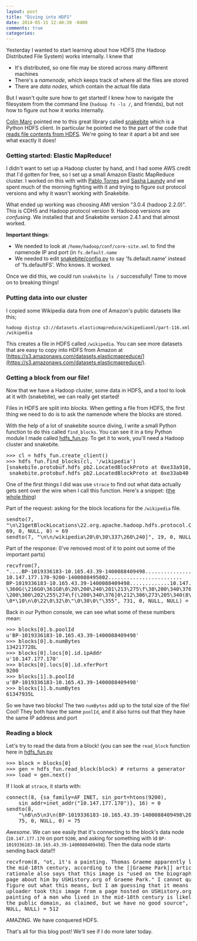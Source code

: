 ```yaml
---
layout: post
title: "Diving into HDFS"
date: 2014-05-15 12:40:39 -0400
comments: true
categories: 
---
```

Yesterday I wanted to start learning about how HDFS (the Hadoop
Distributed File System) works internally. I knew that

* It's distributed, so one file may be stored across many different
  machines
* There's a *namenode*, which keeps track of where all the files are
  stored
* There are *data nodes*, which contain the actual file data

But I wasn't quite sure how to get started! I knew how to navigate the
filesystem from the command line (`hadoop fs -ls /`, and friends), but
not how to figure out how it works internally.

<!-- more -->

[Colin Marc](http://twitter.com/colinmarc) pointed me to this great
library called [snakebite](https://github.com/spotify/snakebite) which
is a Python HDFS client. In particular he pointed me to the part of
the code that
[reads file contents from HDFS](https://github.com/spotify/snakebite/blob/master/snakebite/client.py#L966-L1033).
We're going to tear it apart a bit and see what exactly it does!

### Getting started: Elastic MapReduce!

I didn't want to set up a Hadoop cluster by hand, and I had some AWS
credit that I'd gotten for free, so I set up a small Amazon Elastic
MapReduce cluster. I worked on this with with
[Pablo Torres](https://twitter.com/ptn777) and
[Sasha Laundy](https://twitter.com/SashaLaundy) and we spent much of
the morning fighting with it and trying to figure out protocol
versions and why it wasn't working with Snakebite.

What ended up working was choosing AMI version "3.0.4 (hadoop 2.2.0)".
This is CDH5 and Hadoop protocol version 9. Hadooop versions are
*confusing*. We installed that and Snakebite version 2.4.1 and that
almost worked.

**Important things**:

* We needed to look at `/home/hadoop/conf/core-site.xml` to find the
  namenode IP and port (in `fs.default.name`
* We needed to edit
  [snakebite/config.py](https://github.com/spotify/snakebite/blob/25418007e93f99f6dc6807ca44d25287217e783f/snakebite/config.py)
  to say 'fs.default.name' instead of 'fs.defaultFS'. Who knows. It
  worked.


Once we did this, we could run `snakebite ls /` successfully! Time to
move on to breaking things!

### Putting data into our cluster

I copied some Wikipedia data from one of Amazon's public datasets like
this;

`hadoop distcp
s3://datasets.elasticmapreduce/wikipediaxml/part-116.xml /wikipedia`

This creates a file in HDFS called `/wikipedia`. You can see more
datasets that are easy to copy into HDFS from Amazon at
[https://s3.amazonaws.com/datasets.elasticmapreduce/](https://s3.amazonaws.com/datasets.elasticmapreduce/).

### Getting a block from our file!

Now that we have a Hadoop cluster, some data in HDFS, and a tool to
look at it with (snakebite), we can really get started!

Files in HDFS are split into *blocks*. When getting a file from HDFS,
the first thing we need to do is to ask the namenode where the blocks
are stored.

With the help of a lot of snakebite source diving, I write a small
Python function to do this called `find_blocks`. You can see it in a
tiny Python module I made called
[hdfs_fun.py](https://github.com/jvns/hadoop_fun/blob/master/hdfs_fun.py).
To get it to work, you'll need a Hadoop cluster and snakebite.

<pre>
>>> cl = hdfs_fun.create_client()
>>> hdfs_fun.find_blocks(cl, '/wikipedia')
[snakebite.protobuf.hdfs_pb2.LocatedBlockProto at 0xe33a910,
 snakebite.protobuf.hdfs_pb2.LocatedBlockProto at 0xe33ab40
</pre>

One of the first things I did was use `strace` to find out what data actually gets sent over the wire when I call this function. Here's a snippet: ([the whole thing](https://gist.github.com/jvns/bc054ea0f38b5054fd3a))

Part of the request: asking for the block locations for the
`/wikipedia` file.
<pre>
sendto(7,
"\n\21getBlockLocations\22.org.apache.hadoop.hdfs.protocol.ClientProtocol\30\1",
69, 0, NULL, 0) = 69
sendto(7, "\n\n/wikipedia\20\0\30\337\260\240]", 19, 0, NULL, 0) = 19
</pre>

Part of the response: (I've removed most of it to point out some of
the important parts)
<pre>
recvfrom(7,
"....BP-1019336183-10.165.43.39-1400088409498..........................
10.147.177.170-9200-1400088495802........................
BP-1019336183-10.165.43.39-1400088409498.............10.147.177.170-9200-1400088495802
\360G(\216G0\361G8\0\20\200\240\201\213\275\f\30\200\340\376]
\200\300\202\255\274\f(\200\340\376]0\212\306\273\205\340(8\1B\r/default-rackP\0
\0*\10\n\0\22\0\32\0\"\0\30\0\"\355", 731, 0, NULL, NULL) = 731
</pre>

Back in our Python console, we can see what some of these numbers mean:

<pre>
>>> blocks[0].b.poolId
u'BP-1019336183-10.165.43.39-1400088409498'
>>> blocks[0].b.numBytes
134217728L
>>> blocks[0].locs[0].id.ipAddr
u'10.147.177.170'
>>> blocks[0].locs[0].id.xferPort
9200
>>> blocks[1].b.poolId
u'BP-1019336183-10.165.43.39-1400088409498'
>>> blocks[1].b.numBytes
61347935L
</pre>

So we have two blocks! The two `numBytes` add up to the total size of
the file! Cool! They both have the same `poolId`, and it also turns
out that they have the same IP address and port

### Reading a block

Let's try to read the data from a block! (you can see the `read_block`
function here in
[hdfs_fun.py](https://github.com/jvns/hadoop_fun/blob/master/hdfs_fun.py)

<pre>
>>> block = blocks[0]
>>> gen = hdfs_fun.read_block(block) # returns a generator
>>> load = gen.next()
</pre>

If I look at `strace`, it starts with:
<pre>
connect(8, {sa_family=AF_INET, sin_port=htons(9200),
    sin_addr=inet_addr("10.147.177.170")}, 16) = 0
sendto(8,
    "\nB\n5\n3\n(BP-1019336183-10.165.43.39-1400088409498\20\211\200\200\200\4\30\361\7\22\tsnakebite\20\0\30\200\200\200@",
    75, 0, NULL, 0) = 75
</pre>

*Awesome*. We can see easily that it's connecting to the block's data
 node (`10.147.177.170` on port `9200`, and asking for something with
 id `BP-1019336183-10.165.43.39-1400088409498`). Then the data node
 starts sending back data!!!

<pre>
recvfrom(8, "ot, it's a painting. Thomas Graeme apparently lived in
the mid-18th century, according to the [[Graeme Park]] article. The
rationale also says that this image is &quot;used on the biography
page about him by USHistory.org of Graeme Park.&quot; I cannot quite
figure out what this means, but I am guessing that it means the
uploader took this image from a page hosted on USHistory.org. A
painting of a man who lived in the mid-18th century is likely to be
the public domain, as claimed, but we have no good source", 512, 0,
NULL, NULL) = 512
</pre>

AMAZING. We have conquered HDFS.

That's all for this blog post! We'll see if I do more later today.
